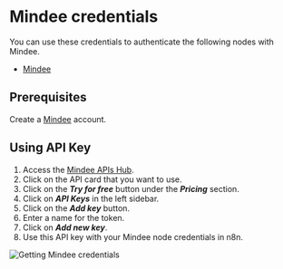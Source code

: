 # Mindee credentials

You can use these credentials to authenticate the following nodes with Mindee.

- [Mindee](/integrations/builtin/app-nodes/n8n-nodes-base.mindee/)

## Prerequisites

Create a [Mindee](https://mindee.com) account.

## Using API Key

1. Access the [Mindee APIs Hub](https://platform.mindee.net/apishub).
2. Click on the API card that you want to use.
3. Click on the ***Try for free*** button under the ***Pricing*** section.
4. Click on ***API Keys*** in the left sidebar.
5. Click on the ***Add key*** button.
6. Enter a name for the token.
7. Click on ***Add new key***.
8. Use this API key with your Mindee node credentials in n8n.

![Getting Mindee credentials](/_images/integrations/builtin/credentials/mindee/using-api-key.gif)
